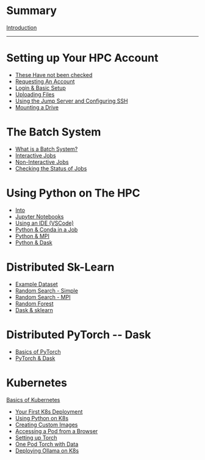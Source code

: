 # Summary

[Introduction](index.md)

---

# Setting up Your HPC Account
- [These Have not been checked]()
- [Requesting An Account](setup/request-account.md)
- [Login & Basic Setup](setup/login-and-basic-setup.md)
- [Uploading Files](setup/moving-files.md)
- [Using the Jump Server and Configuring SSH](setup/configuring-ssh.md)
- [Mounting a Drive](setup/using-sshfs.md)

# The Batch System
- [What is a Batch System?]()
- [Interactive Jobs]()
- [Non-Interactive Jobs]()
- [Checking the Status of Jobs]()

# Using Python on The HPC
- [Into]()
- [Jupyter Notebooks]()
- [Using an IDE (VSCode)]()
- [Python & Conda in a Job]()
- [Python & MPI]()
- [Python & Dask]()

# Distributed Sk-Learn
- [Example Dataset]()
- [Random Search - Simple]()
- [Random Search - MPI]()
- [Random Forest]()
- [Dask & sklearn]()

# Distributed PyTorch -- Dask
- [Basics of PyTorch]()
- [PyTorch & Dask]()

# Kubernetes
[Basics of Kubernetes]()
- [Your First K8s Deployment]()
- [Using Python on K8s]()
- [Creating Custom Images]()
- [Accessing a Pod from a Browser]()
- [Setting up Torch]()
- [One Pod Torch with Data]()
- [Deploying Ollama on K8s]()